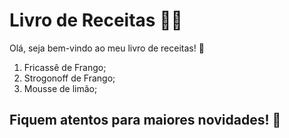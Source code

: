 # Livro de Receitas :man_cook:

Olá, seja bem-vindo ao meu livro de receitas! :wave:

  1. Fricassê de Frango;
  2. Strogonoff de Frango;
  3. Mousse de limão;

## Fiquem atentos para maiores novidades! :pray: